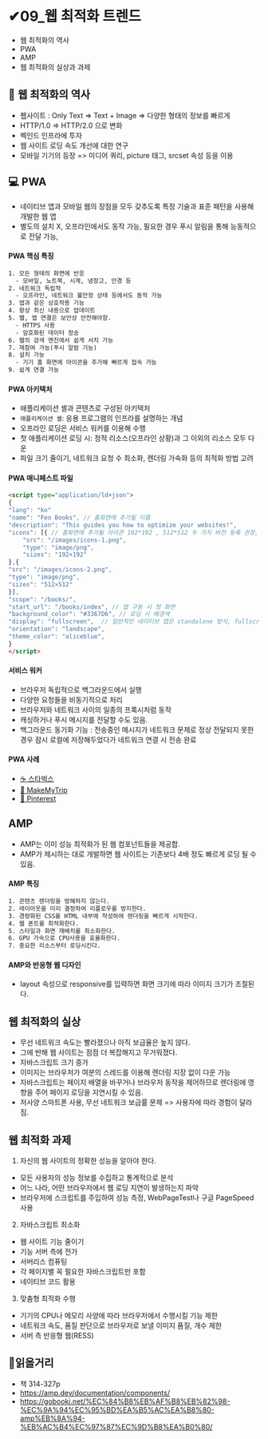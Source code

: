 # ✔09_웹 최적화 트렌드
-  웹 최적화의 역사
-  PWA
-  AMP
-  웹 최적화의 실상과 과제

## 👀 웹 최적화의 역사
 - 췝사이트 : Only Text => Text + Image => 다양한 형태의 정보를 빠르게
 - HTTP/1.0 => HTTP/2.0 으로 변화
 - 벡인드 인프라에 투자
 - 웹 사이트 로딩 속도 개선에 대한 연구
 - 모바일 기기의 등장 => 미디어 쿼리, picture 태그, srcset 속성 등을 이용

## 💻 PWA
- 네이티브 앱과 모바일 웹의 장점을 모두 갖추도록 특정 기술과 표준 패턴을 사용해 개발한 웹 앱
- 별도의 설치 X, 오프라인에서도 동작 가능, 필요한 경우 푸시 알림을 통해 능동적으로 전달 가능,

#### PWA 핵심 특징
```html
1. 모든 형태의 화면에 반응
  - 모바일, 노트북, 시계, 냉장고, 안경 등
2. 네트워크 독립적
  - 오프라인, 네트워크 불안정 상태 등에서도 동작 가능
3. 앱과 같은 상호작용 기능
4. 항상 최신 내용으로 업데이트
5. 웹, 앱 연결은 보안상 안전해야함.
  - HTTPS 사용
  - 암호화된 데이터 정송
6. 웹의 검색 엔진에서 쉽게 서치 가능
7. 재참여 가능(푸시 알람 기능)
8. 설치 가능
  - 기기 홈 화면에 아이콘을 추가해 빠르게 접속 가능
9. 쉽게 연결 가능
```


#### PWA 아키텍처
- 애플리케이션 셸과 콘텐츠로 구성된 아키텍처
- `애플리케이션 셸`: 응용 프로그램의 인프라를 설명하는 개념
- 오프라인 로딩은 서비스 워커를 이용해 수행
- 첫 애플리케이션 로딩 시: 정적 리소스(오프라인 상황)과 그 이외의 리소스 모두 다운
- 파일 크기 줄이기, 네트워크 요청 수 최소화, 렌더링 가속화 등의 최적화 방법 고려


#### PWA 매니페스트 파일
```html
<script type="application/ld+json">
{
"lang": "ko"
"name": "Feo Books", // 홈화면에 추가될 이름
"description": "This guides you how to optimize your websites!",
"icons": [{ // 홈화면에 추가될 아이콘 192*192 , 512*512 두 가지 버전 등록 권장, 
    "src": "/images/icons-1.png",
    "type": "image/png",
    "sizes": "192×192" 
},{
"src": "/images/icons-2.png",
"type": "image/png",
"sizes": "512×512"
}],
"scope": "/books/",
"start_url": "/books/index", // 앱 구동 시 첫 화면
"background_color": "#3367D6", // 로딩 시 배경색
"display": "fullscreen",  // 일반적인 네이티브 앱은 standalone 방식, fullscreen, minimal-ui등의 옵션이 있음.
"orientation": "landscape",
"theme_color": "aliceblue",
}
</script>
```


#### 서비스 워커
- 브라우저 독립적으로 백그라운드에서 실행
- 다양한 요청들을 비동기적으로 처리
- 브라우저와 네트워크 사이의 일종의 프록시처럼 동작
- 캐싱하거나 푸시 메시지를 전달할 수도 있음.
- 백그라운드 동기화 기능 : 전송중인 메시지가 네트워크 문제로 정상 전달되지 못한 경우 잠시 로컬에 저장해두었다가 네트워크 연결 시 전송 완료


#### PWA 사례
- <a href="https://app.starbucks.com/">☕ 스타벅스</a>
- <a href="https://www.makemytrip.com/">🎈 MakeMyTrip</a>
- <a href="https://www.makemytrip.com/">💍 Pinterest</a>

## AMP
- AMP는 이미 성능 최적화가 된 웹 컴포넌트들을 제공합.
- AMP가 제시하는 대로 개발하면 웹 사이트는 기존보다 4배 정도 빠르게 로딩 될 수 있음.

#### AMP 특징
```html
1. 콘텐츠 렌더링을 방해하지 않는다.
2. 레이아웃을 미리 결정하여 리플로우를 방지한다.
3. 경량화된 CSS를 HTML 내부에 작성하여 렌더링을 빠르게 시작한다.
4. 웹 폰트를 최적화한다.
5. 스타일과 화면 재배치를 최소화한다.
6. GPU 가속으로 CPU사용을 효율화한다.
7. 중요한 리소스부터 로딩시킨다.
```

#### AMP와 반응형 웹 디자인
- layout 속성으로 responsive를 입력하면 화면 크기에 따라 이미지 크기가 조절된다.


## 웹 최적화의 실상
- 무선 네트워크 속도는 빨라졌으나 아직 보급율은 높지 않다.
- 그에 반해 웹 사이트는 점점 더 복잡해지고 무거워졌다.
- 자바스크립트 크기 증가
- 이미지는 브라우저가 여분의 스레드를 이용해 렌더링 지장 없이 다운 가능
- 자바스크립트는 페이지 배열을 바꾸거나 브라우저 동작을 제어하므로 렌더링에 영향을 주어 페이지 로딩을 지연시킬 수 있음.
- 저사양 스마트폰 사용, 무선 네트워크 보급률 문제 => 사용자에 따라 경험이 달라짐.
  
## 웹 최적화 과제
1. 자신의 웹 사이트의 정확한 성능을 알아야 한다.
- 모든 사용자의 성능 정보를 수집하고 통계적으로 분석
- 어느 나라, 어떤 브라우저에서 웹 로딩 지연이 발생하는지 파악
- 브라우저에 스크립트를 주입하여 성능 측정, WebPageTest나 구글 PageSpeed 사용

2. 자바스크립트 최소화
- 웹 사이트 기능 줄이기
- 기능 서버 측에 전가
- 서버리스 컴퓨팅
- 각 페이지별 꼭 필요한 자바스크립트만 포함
- 네이티브 코드 활용

3. 맞춤형 최적화 수행
- 기기의 CPU나 메모리 사양에 따라 브라우저에서 수행시킬 기능 제한
- 네트워크 속도, 품질 판단으로 브라우저로 보낼 이미지 품질, 개수 제한
- 서버 측 반응형 웹(RESS)


## 📑읽을거리
 - 책 314-327p
 - https://amp.dev/documentation/components/
 - https://gobooki.net/%EC%84%B8%EB%AF%B8%EB%82%98-%EC%9A%94%EC%95%BD%EA%B5%AC%EA%B8%80-amp%EB%8A%94-%EB%AC%B4%EC%97%87%EC%9D%B8%EA%B0%80/

